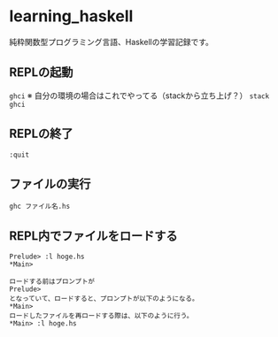 # learning_haskell
純粋関数型プログラミング言語、Haskellの学習記録です。

## REPLの起動
`ghci`
※ 自分の環境の場合はこれでやってる（stackから立ち上げ？）
`stack ghci`

## REPLの終了
`:quit`

## ファイルの実行
`ghc ファイル名.hs`

## REPL内でファイルをロードする
```
Prelude> :l hoge.hs
*Main>
```

```
ロードする前はプロンプトが
Prelude>
となっていて、ロードすると、プロンプトが以下のようになる。
*Main>
ロードしたファイルを再ロードする際は、以下のように行う。
*Main> :l hoge.hs
```
